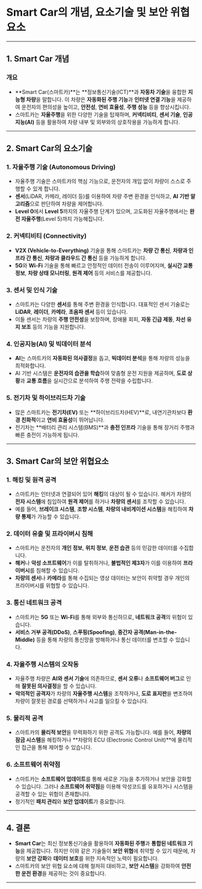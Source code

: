 # Smart Car의 개념, 요소기술 및 보안 위협요소

---

## 1. Smart Car 개념

### 개요
- **Smart Car(스마트카)**는 **정보통신기술(ICT)**과 **자동차 기술**을 융합한 **지능형 차량**을 말합니다. 이 차량은 **자동화된 주행 기능**과 **인터넷 연결 기능**을 제공하여 운전자의 편의성을 높이고, **안전성**, **연비 효율성**, **주행 성능** 등을 향상시킵니다.
- 스마트카는 **자율주행**을 위한 다양한 기술을 탑재하며, **커넥티비티**, **센서 기술**, **인공지능(AI)** 등을 활용하여 차량 내부 및 외부와의 상호작용을 가능하게 합니다.

---

## 2. Smart Car의 요소기술

### 1. **자율주행 기술 (Autonomous Driving)**
- 자율주행 기술은 스마트카의 핵심 기능으로, 운전자의 개입 없이 차량이 스스로 주행할 수 있게 합니다.
- **센서**(LiDAR, 카메라, 레이더 등)를 이용하여 차량 주변 환경을 인식하고, **AI 기반 알고리즘**으로 판단하여 차량을 제어합니다.
- **Level 0**에서 **Level 5**까지의 자율주행 단계가 있으며, 고도화된 자율주행에서는 **완전 자율주행**(Level 5)까지 가능해집니다.

### 2. **커넥티비티 (Connectivity)**
- **V2X (Vehicle-to-Everything)** 기술을 통해 스마트카는 **차량 간 통신**, **차량과 인프라 간 통신**, **차량과 클라우드 간 통신** 등을 가능하게 합니다.
- **5G**와 **Wi-Fi** 기술을 통해 빠르고 안정적인 데이터 전송이 이루어지며, **실시간 교통 정보**, **차량 상태 모니터링**, **원격 제어** 등의 서비스를 제공합니다.

### 3. **센서 및 인식 기술**
- 스마트카는 다양한 **센서**를 통해 주변 환경을 인식합니다. 대표적인 센서 기술로는 **LiDAR**, **레이더**, **카메라**, **초음파 센서** 등이 있습니다.
- 이들 센서는 차량의 **주행 안전성**을 보장하며, 장애물 회피, **자동 긴급 제동**, **차선 유지 보조** 등의 기능을 지원합니다.

### 4. **인공지능(AI) 및 빅데이터 분석**
- **AI**는 스마트카의 **자동화된 의사결정**을 돕고, **빅데이터 분석**을 통해 차량의 성능을 최적화합니다.
- AI 기반 시스템은 **운전자의 습관을 학습**하여 맞춤형 운전 지원을 제공하며, **도로 상황**과 **교통 흐름**을 실시간으로 분석하여 주행 전략을 수립합니다.

### 5. **전기차 및 하이브리드차 기술**
- 많은 스마트카는 **전기차(EV)** 또는 **하이브리드차(HEV)**로, 내연기관차보다 **환경 친화적**이고 **연비 효율성**이 뛰어납니다.
- 전기차는 **배터리 관리 시스템(BMS)**과 **충전 인프라** 기술을 통해 장거리 주행과 빠른 충전이 가능하게 됩니다.

---

## 3. Smart Car의 보안 위협요소

### 1. **해킹 및 원격 공격**
- 스마트카는 인터넷과 연결되어 있어 **해킹**의 대상이 될 수 있습니다. 해커가 차량의 **전자 시스템**에 침입하여 **원격 제어**를 하거나 **차량의 센서**를 조작할 수 있습니다.
- 예를 들어, **브레이크 시스템**, **조향 시스템**, **차량의 내비게이션 시스템**을 해킹하여 **차량 통제**가 가능할 수 있습니다.

### 2. **데이터 유출 및 프라이버시 침해**
- 스마트카는 운전자의 **개인 정보**, **위치 정보**, **운전 습관** 등의 민감한 데이터를 수집합니다.
- **해커**나 **악성 소프트웨어**가 이를 탈취하거나, **불법적인 제3자**가 이를 이용하여 **프라이버시**를 침해할 수 있습니다.
- **차량의 센서**나 **카메라**를 통해 수집되는 영상 데이터는 보안이 취약할 경우 개인의 프라이버시를 위협할 수 있습니다.

### 3. **통신 네트워크 공격**
- 스마트카는 **5G** 또는 **Wi-Fi**를 통해 외부와 통신하므로, **네트워크 공격**의 위험이 있습니다.
- **서비스 거부 공격(DDoS)**, **스푸핑(Spoofing)**, **중간자 공격(Man-in-the-Middle)** 등을 통해 차량의 통신망을 방해하거나 통신 데이터를 변조할 수 있습니다.

### 4. **자율주행 시스템의 오작동**
- 자율주행 차량은 **AI와 센서 기술**에 의존하므로, **센서 오류**나 **소프트웨어 버그**로 인해 **잘못된 의사결정**을 할 수 있습니다.
- **악의적인 공격자**가 차량의 **자율주행 시스템**을 조작하거나, **도로 표지판**을 변조하여 차량이 잘못된 경로를 선택하거나 사고를 일으킬 수 있습니다.

### 5. **물리적 공격**
- 스마트카의 **물리적 보안**을 무력화하기 위한 공격도 가능합니다. 예를 들어, **차량의 잠금 시스템**을 해킹하거나 **차량의 ECU (Electronic Control Unit)**에 물리적인 접근을 통해 제어할 수 있습니다.

### 6. **소프트웨어 취약점**
- 스마트카는 **소프트웨어 업데이트**를 통해 새로운 기능을 추가하거나 보안을 강화할 수 있습니다. 그러나 **소프트웨어 취약점**을 이용해 악성코드를 유포하거나 시스템을 공격할 수 있는 위험이 존재합니다.
- 정기적인 **패치 관리**와 **보안 업데이트**가 중요합니다.

---

## 4. 결론
- **Smart Car**는 최신 정보통신기술을 활용하여 **자동화된 주행**과 **통합된 네트워크 기능**을 제공합니다. 하지만 이와 같은 기술들이 **보안 위협**에 취약할 수 있기 때문에, 차량의 **보안 강화**와 **데이터 보호**를 위한 지속적인 노력이 필요합니다.
- 스마트카의 보안 위협 요소에 대해 철저히 대비하고, **보안 시스템**을 강화하여 **안전한 운전 환경**을 제공하는 것이 중요합니다.

---

